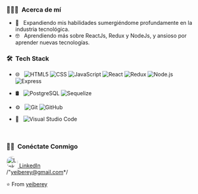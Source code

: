 

<h3> 👨🏻‍💻 &nbsp;Acerca de mí </h3>

- 🤔 &nbsp; Expandiendo mis habilidades sumergiéndome profundamente en la industria tecnológica.
- 🤓 &nbsp; Aprendiendo más sobre ReactJs, Redux y NodeJs, y ansioso por aprender nuevas tecnologías.
<h3> 🛠 &nbsp;Tech Stack</h3>

- 🌐 &nbsp;
  ![HTML5](https://img.shields.io/badge/-HTML5-696969?style=flat&logo=HTML5)
  ![CSS](https://img.shields.io/badge/-CSS-696969?style=flat&logo=CSS3&logoColor=1572B6)
  ![JavaScript](https://img.shields.io/badge/-JavaScript-696969?style=flat&logo=javascript)
  ![React](https://img.shields.io/badge/-React-696969?style=flat&logo=react)
  ![Redux](https://img.shields.io/badge/-Redux-696969?style=flat&logo=redux)
  ![Node.js](https://img.shields.io/badge/-Node.js-696969?style=flat&logo=node.js)
  ![Express](https://img.shields.io/badge/-Express-696969?style=flat&logo=express)
  
- 🛢 &nbsp;
  ![PostgreSQL](https://img.shields.io/badge/-PostgreSQL-696969?style=flat&logo=postgreSQL)
  ![Sequelize](https://img.shields.io/badge/-Sequelize-696969?style=flat&logo=Sequelize)
  
- ⚙️ &nbsp;
  ![Git](https://img.shields.io/badge/-Git-696969?style=flat&logo=git)
  ![GitHub](https://img.shields.io/badge/-GitHub-696969?style=flat&logo=github)
 
- 🔧 &nbsp;
  ![Visual Studio Code](https://img.shields.io/badge/-Visual%20Studio%20Code-696969?style=flat&logo=visual-studio-code&logoColor=007ACC)


<br/>

<h3> 🤝🏻 &nbsp;Conéctate Conmigo </h3>

<p align="center">
<div style="border-radius: 50%; position: relative;">
<a href="https://www.linkedin.com/in/yeiberey/">
<img style="border-radius:50%;" alt="LinkedIn" src="https://media.licdn.com/dms/image/D4E35AQG-L43f79u1qA/profile-framedphoto-shrink_400_400/0/1666997277207?e=1673503200&v=beta&t=PplO2Mi75FuQ2U0ZpDje9NX1g2Yqd8XBWUegEPk-f4o" width=30 height=30 >
LinkedIn
</a>
</div>
/"<a href="mailto:yeiberey@gmail.com">yeiberey@gmail.com</a>*/

⭐️ From [yeiberey](https://github.com/yeiberey)

